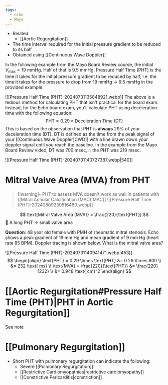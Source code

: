 ```yaml
---
tags:
  - echo
  - Mayo
---
```

- Related:
	- [[Aortic Regurgitation]]
- The time interval required for the initial pressure gradient to be reduced to its half
- Obtained using [[Continuous Wave Doppler]]

In the following example from the Mayo Board Review course, the initial $V_{\text{max}} = 19$ mmHg. Half of that is 9.5 mmHg. Pressure Half Time (PHT) is the time it takes for the initial pressure gradient to be reduced by half, i.e. the time it takes for the pressure to drop from 19 mmHg → 9.5 mmHg in the provided example.

![[Pressure Half Time (PHT)-20240731135848921.webp]]
The above is a tedious method for calculating PHT that isn't practical for the board exam. Instead, for the Echo board exam, you'll calculate PHT using deceleration time with the following equation:
$$
\text{PHT} = 0.29 \times \text{Deceleration Time (DT)}
$$
This is based on the observation that PHT is **always** 29% of your deceleration time (DT). DT is defined as the time from the peak signal of your [[Continuous Wave Doppler|CWD]] with a line drawn down your doppler signal until you reach the baseline. In the example from the Mayo Board Review video, DT was 700 msec, ∴ the PHT was 210 msec.

![[Pressure Half Time (PHT)-20240731140727387.webp|540]]

# Mitral Valve Area (MVA) from PHT


> [!warning]- PHT to assess MVA doesn't work as well in patients with [[Mitral Annular Calcification (MAC)|MAC]]
> ![[Pressure Half Time (PHT)-20240809230516460.webp]]


$$
\text{Mitral Valve Area (MVA)} = \frac{220}{\text{PHT}}
$$
📝 A long PHT → small valve area

**Question**: 48 year old female with PMH of rheumatic mitral stenosis. Echo shows a peak gradient of 19 mm Hg and mean gradient of 9 mm Hg (heart rate 85 BPM). Doppler tracing is shown below. What is the mitral valve area?

![[Pressure Half Time (PHT)-20240731140941471.webp|453]]
$$
\begin{align}
\text{PHT} = 0.29 \times \text{PHT} &= 0.29 \times 800 \\
&= 232 \text{ ms} \\
\text{MVA} = \frac{220}{\text{PHT}} &= \frac{220}{232} \\
&= 0.948 \text{ cm}^2
\end{align}
$$
# [[Aortic Regurgitation#Pressure Half Time (PHT)|PHT in Aortic Regurgitation]]

See note

# [[Pulmonary Regurgitation]]

- Short PHT with pulmonary regurgitation can indicate the following:
	- Severe [[Pulmonary Regurgitation]]
	- [[Restrictive Cardiomyopathies|restrictive cardiomyopathy]]
	- [[Constrictive Pericarditis|constriction]]